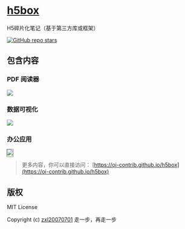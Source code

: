 # [h5box](https://github.com/oi-contrib/h5box)

H5碎片化笔记（基于第三方库或框架）

<p>
    <a href="https://github.com/oi-contrib/h5box" target='_blank'>
        <img alt="GitHub repo stars" src="https://img.shields.io/github/stars/oi-contrib/h5box?style=social">
    </a>
</p>

## 包含内容

### PDF 阅读器

<a href="https://oi-contrib.github.io/h5box/index.html/#/pdf-reader" target="_blank">
    <img src="https://oi-contrib.github.io/h5box/snipping/pdf-reader.jpeg">
</a>

### 数据可视化

<a href="https://oi-contrib.github.io/h5box/dataGUI/index.html" target="_blank">
    <img src="https://oi-contrib.github.io/h5box/snipping/dataGUI.jpeg">
</a>

### 办公应用

<a href="https://oi-contrib.github.io/h5box/office/index.html" target="_blank" style="outline:1px solid gray;">
    <img src="https://oi-contrib.github.io/h5box/snipping/h5office.jpeg">
</a>

> 更多内容，你可以直接访问： [https://oi-contrib.github.io/h5box](https://oi-contrib.github.io/h5box)

## 版权

MIT License

Copyright (c) [zxl20070701](https://zxl20070701.github.io/notebook/home.html) 走一步，再走一步
